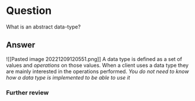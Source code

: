 # Question
What is an abstract data-type?
## Answer
![[Pasted image 20221209120551.png]]
A data type is defined as a set of values and *operations* on those values. When a client uses a data type they are mainly interested in the operations performed. *You do not need to know how a data type is implemented to be able to use it*
### Further review
